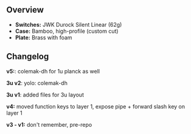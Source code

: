 ## Overview
* **Switches:** JWK Durock Silent Linear (62g)
* **Case:** Bamboo, high-profile (custom cut)
* **Plate:** Brass with foam

## Changelog

**v5:**:
colemak-dh for 1u planck as well

**3u v2**:
yolo: colemak-dh

**3u v1**:
added files for 3u layout

**v4:**
moved function keys to layer 1, expose pipe + forward slash key on layer 1

**v3 - v1:**
don't remember, pre-repo
